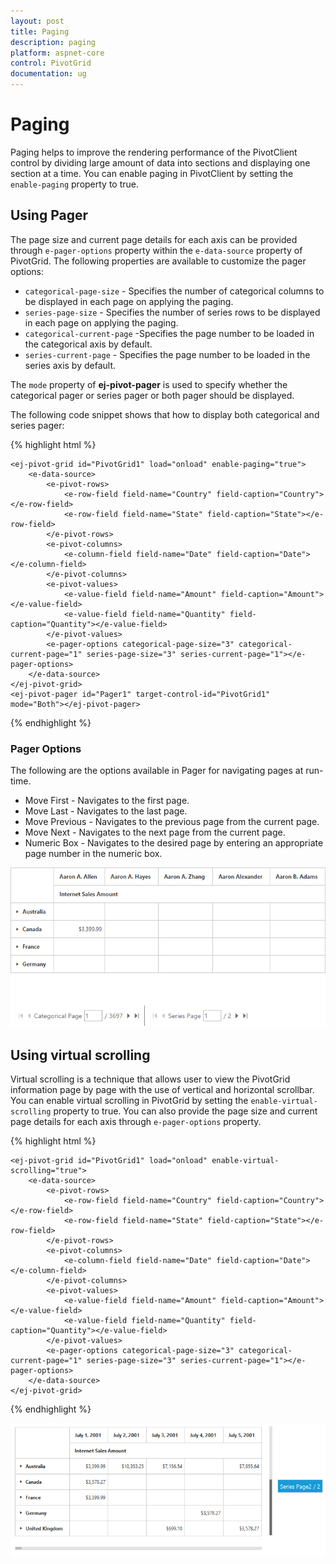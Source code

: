 ```yaml
---
layout: post
title: Paging
description: paging
platform: aspnet-core
control: PivotGrid
documentation: ug
---
```


# Paging

Paging helps to improve the rendering performance of the PivotClient control by dividing large amount of data into sections and displaying one section at a time. You can enable paging in PivotClient by setting the `enable-paging` property to true.

## Using Pager

The page size and current page details for each axis can be provided through `e-pager-options` property within the `e-data-source` property of PivotGrid. The following properties are available to customize the pager options:

* `categorical-page-size` - Specifies the number of categorical columns to be displayed in each page on applying the paging.
* `series-page-size` - Specifies the number of series rows to be displayed in each page on applying the paging.
* `categorical-current-page` -Specifies the page number to be loaded in the categorical axis by default.
* `series-current-page` - Specifies the page number to be loaded in the series axis by default.

The `mode` property of **ej-pivot-pager** is used to specify whether the categorical pager or series pager or both pager should be displayed.

The following code snippet shows that how to display both categorical and series pager:

{% highlight html %}

    <ej-pivot-grid id="PivotGrid1" load="onload" enable-paging="true">
        <e-data-source>
            <e-pivot-rows>
                <e-row-field field-name="Country" field-caption="Country"></e-row-field>
                <e-row-field field-name="State" field-caption="State"></e-row-field>
            </e-pivot-rows>
            <e-pivot-columns>
                <e-column-field field-name="Date" field-caption="Date"></e-column-field>
            </e-pivot-columns>
            <e-pivot-values>
                <e-value-field field-name="Amount" field-caption="Amount"></e-value-field>
                <e-value-field field-name="Quantity" field-caption="Quantity"></e-value-field>
            </e-pivot-values>
            <e-pager-options categorical-page-size="3" categorical-current-page="1" series-page-size="3" series-current-page="1"></e-pager-options>
        </e-data-source>
    </ej-pivot-grid>
    <ej-pivot-pager id="Pager1" target-control-id="PivotGrid1" mode="Both"></ej-pivot-pager>

{% endhighlight %}

### Pager Options

The following are the options available in Pager for navigating pages at run-time.

* Move First - Navigates to the first page.
* Move Last - Navigates to the last page.
* Move Previous - Navigates to the previous page from the current page.
* Move Next - Navigates to the next page from the current page.
* Numeric Box - Navigates to the desired page by entering an appropriate page number in the numeric box.

![](Paging_images/paging.png)

## Using virtual scrolling

Virtual scrolling is a technique that allows user to view the PivotGrid information page by page with the use of vertical and horizontal scrollbar. You can enable virtual scrolling in PivotGrid by setting the `enable-virtual-scrolling` property to true. You can also provide the page size and current page details for each axis through `e-pager-options` property.

{% highlight html %}

    <ej-pivot-grid id="PivotGrid1" load="onload" enable-virtual-scrolling="true">
        <e-data-source>
            <e-pivot-rows>
                <e-row-field field-name="Country" field-caption="Country"></e-row-field>
                <e-row-field field-name="State" field-caption="State"></e-row-field>
            </e-pivot-rows>
            <e-pivot-columns>
                <e-column-field field-name="Date" field-caption="Date"></e-column-field>
            </e-pivot-columns>
            <e-pivot-values>
                <e-value-field field-name="Amount" field-caption="Amount"></e-value-field>
                <e-value-field field-name="Quantity" field-caption="Quantity"></e-value-field>
            </e-pivot-values>
            <e-pager-options categorical-page-size="3" categorical-current-page="1" series-page-size="3" series-current-page="1"></e-pager-options>
        </e-data-source>
    </ej-pivot-grid>

{% endhighlight %}

![](Paging_images/virtual-scrolling.png)